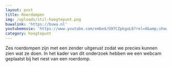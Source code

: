 ```yaml
---
layout: post
title: Roerdompen
img: /uploads/stil-hoogtepunt.png
buwalink: 'https://buwa.nl'
youtubemovie: 'https://www.youtube.com/embed/G97CZpkgoL8?rel=0&amp;showinfo=0&amp;start=0'
category: hoogtepunt
---
```

Zes roerdompen zijn met een zender uitgerust zodat we precies kunnen zien wat
ze doen. In het kader van dit onderzoek hebben we een webcam geplaatst bij het
nest van een roerdomp.
